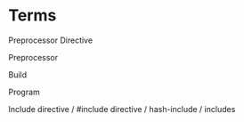 # Terms

Preprocessor Directive

Preprocessor

Build

Program

Include directive / #include directive / hash-include / includes